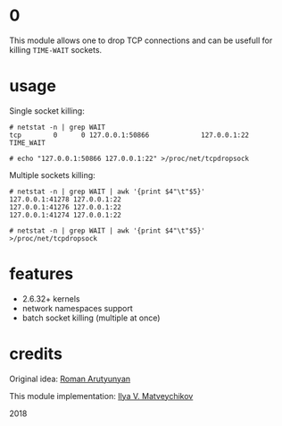 # 0

This module allows one to drop TCP connections and can be usefull for killing `TIME-WAIT` sockets.

# usage

Single socket killing:
~~~
# netstat -n | grep WAIT
tcp        0      0 127.0.0.1:50866             127.0.0.1:22                TIME_WAIT

# echo "127.0.0.1:50866 127.0.0.1:22" >/proc/net/tcpdropsock
~~~

Multiple sockets killing:
~~~
# netstat -n | grep WAIT | awk '{print $4"\t"$5}'
127.0.0.1:41278	127.0.0.1:22
127.0.0.1:41276	127.0.0.1:22
127.0.0.1:41274	127.0.0.1:22

# netstat -n | grep WAIT | awk '{print $4"\t"$5}' >/proc/net/tcpdropsock
~~~

# features

- 2.6.32+ kernels
- network namespaces support
- batch socket killing (multiple at once)

# credits

Original idea: [Roman Arutyunyan](https://github.com/arut)

This module implementation: [Ilya V. Matveychikov](https://github.com/milabs)

2018
